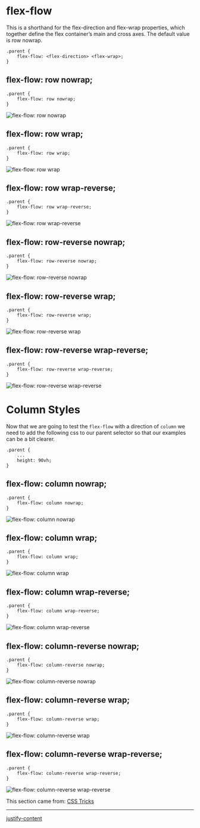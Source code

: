 # flex-flow
This is a shorthand for the flex-direction and flex-wrap properties, which together define the flex container’s main and cross axes. The default value is row nowrap.

```
.parent {
    flex-flow: <flex-direction> <flex-wrap>;
}
```

## flex-flow: row nowrap;
```
.parent {
    flex-flow: row nowrap;
}
```
![flex-flow: row nowrap](./screenshots/00%20-%20flex-flow_row_nowrap.png)

## flex-flow: row wrap;
```
.parent {
    flex-flow: row wrap;
}
```
![flex-flow: row wrap](./screenshots/01%20-%20flex-flow_row_wrap.png)

## flex-flow: row wrap-reverse;
```
.parent {
    flex-flow: row wrap-reverse;
}
```
![flex-flow: row wrap-reverse](./screenshots/02%20-%20flex-flow_row_wrap-reverse.png)

## flex-flow: row-reverse nowrap;
```
.parent {
    flex-flow: row-reverse nowrap;
}
```
![flex-flow: row-reverse nowrap](./screenshots/03%20-%20flex-flow_row-reverse_nowrap.png)

## flex-flow: row-reverse wrap;
```
.parent {
    flex-flow: row-reverse wrap;
}
```
![flex-flow: row-reverse wrap](./screenshots/04%20-%20flex-flow_row-reverse_wrap.png)

## flex-flow: row-reverse wrap-reverse;
```
.parent {
    flex-flow: row-reverse wrap-reverse;
}
```
![flex-flow: row-reverse wrap-reverse](./screenshots/05%20-%20flex-flow_row-reverse_wrap-reverse.png)

# Column Styles
Now that we are going to test the `flex-flow` with a direction of `column` we need to add the following css to our parent selector so that our examples can be a bit clearer.
```
.parent {
    ...
    height: 90vh;
}
```

## flex-flow: column nowrap;
```
.parent {
    flex-flow: column nowrap;
}
```
![flex-flow: column nowrap](./screenshots/06%20-%20flex-flow_column_nowrap.png)

## flex-flow: column wrap;
```
.parent {
    flex-flow: column wrap;
}
```
![flex-flow: column wrap](./screenshots/07%20-%20flex-flow_column_wrap.png)

## flex-flow: column wrap-reverse;
```
.parent {
    flex-flow: column wrap-reverse;
}
```
![flex-flow: column wrap-reverse](./screenshots/08%20-%20flex-flow_column_wrap-reverse.png)

## flex-flow: column-reverse nowrap;
```
.parent {
    flex-flow: column-reverse nowrap;
}
```
![flex-flow: column-reverse nowrap](./screenshots/09%20-%20flex-flow_column-reverse_nowrap.png)

## flex-flow: column-reverse wrap;
```
.parent {
    flex-flow: column-reverse wrap;
}
```
![flex-flow: column-reverse wrap](./screenshots/10%20-%20flex-flow_column-reverse_wrap.png)

## flex-flow: column-reverse wrap-reverse;
```
.parent {
    flex-flow: column-reverse wrap-reverse;
}
```
![flex-flow: column-reverse wrap-reverse](./screenshots/05%20-%20flex-flow_column-reverse_wrap-reverse.png)

This section came from: [CSS Tricks](https://css-tricks.com/snippets/css/a-guide-to-flexbox/)

- - -

[justify-content](./../04%20-%20justify-content/)